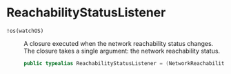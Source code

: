 # ReachabilityStatusListener

<dl>
<dt><code>!os(watchOS)</code></dt>
<dd>

A closure executed when the network reachability status changes. The closure takes a single argument:​ the
network reachability status.

``` swift
public typealias ReachabilityStatusListener = (NetworkReachabilityStatus) -> Void
```

</dd>
</dl>
